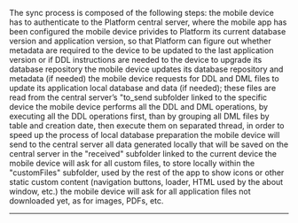 The sync process is composed of the following steps:
the mobile device has to authenticate to the Platform central server, where the mobile app has been configured
the mobile device privides to Platform its current database version and application version, so that Platform can figure out whether metadata are required to the device to be updated to the last application version or if DDL instructions are needed to the device to upgrade its database repository
the mobile device updates its database repository and metadata (if needed)
the mobile device requests for DDL and DML files to update its application local database and data (if needed); these files are read from the central server’s "to_send subfolder linked to the specific device
the mobile device performs all the DDL and DML operations, by executing all the DDL operations first, than by grouping all DML files by table and creation date, then execute them on separated thread, in order to speed up the process of local database preparation
the mobile device will send to the central server all data generated locally that will be saved on the central server in the "received" subfolder linked to the current device
the mobile device will ask for all custom files, to store locally within the "customFiles" subfolder, used by the rest of the app to show icons or other static custom content (navigation buttons, loader, HTML used by the about window, etc.)
the mobile device will ask for all application files not downloaded yet, as for images, PDFs, etc.
                

---


